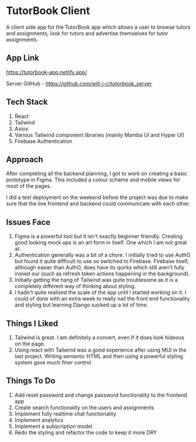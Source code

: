 # TutorBook Client

A client side app for the TutorBook app which allows a user to browse tutors and assignments, look for tutors and advertise themselves for tutor assignments. 

## App Link

https://tutorbook-app.netlify.app/

Server GitHub - https://github.com/will-j-c/tutorbook_server

## Tech Stack

1. React
2. Tailwind
3. Axios
4. Various Tailwind component libraries (mainly Mamba UI and Hyper UI)
5. Firebase Authentication

## Approach

After completing all the backend planning, I got to work on creating a basic prototype in Figma. This included a colour scheme and mobile views for most of the pages.

I did a test deployment on the weekend before the project was due to make sure that the live frontend and backend could communicate with each other.

## Issues Face

1. Figma is a powerful tool but it isn't exactly beginner friendly. Creating good looking mock ups is an art form in itself. One which I am not great at. 
2. Authentication generally was a bit of a chore. I initially tried to use AuthO but found it quite difficult to use so switched to Firebase. Firebase itself, although easier than AuthO, does have its quirks which still aren't fully ironed our (such as refresh token actions happening in the background).
3. Initially getting the hang of Tailwind was quite troublesome as it is a completely different way of thinking about styling.
4. I hadn't quite realised the scale of the app until I started working on it. I could of done with an extra week to really nail the front end functionality and styling but learning Django sucked up a lot of time.

## Things I Liked

1. Tailwind is great. I am definitely a convert, even if it does look hideous on the page.
2. Using react with Tailwind was a good experience after using MUI in the last project. Writing semantic HTML and then using a powerful styling system gave much finer control

## Things To Do

1. Add reset password and change password functionality to the frontend app
2. Create search functionality on the users and assignments
3. Implement fully realtime chat functionality
4. Implement analytics
5. Implement a subscription model
6. Redo the styling and refactor the code to keep it more DRY

